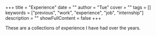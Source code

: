 +++
title = "Experience"
date = ""
author = "Tue"
cover = ""
tags = []
keywords = ["previous", "work", "experience", "job", "internship"]
description = ""
showFullContent = false
+++

These are a collections of experience I have had over the years.